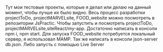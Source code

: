 Тут мои тестовые проекты, которые я делал или делаю на данный момент, чтобы лучше их было видно. Весь процесс разработки projectToDо, projectMARVELsite, FOOD_website можно посмотреть в репозитории JsPractic.
Чтобы запустить и посмотреть projectToDо, projectMARVELsite,siteReact/my-app. Достаточно написать в консоли npm i, npm start.
Для запуска FOOD_website потребуется локальный сервер, я использовал MAMP. Так же написать в консоли json-server db.json. Либо запусть с помощью Live Server
